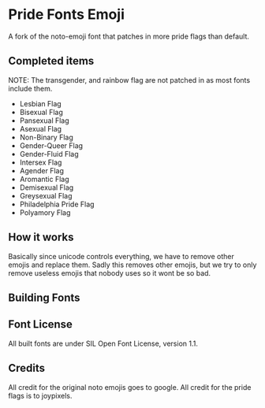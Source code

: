 # Pride Fonts Emoji
A fork of the noto-emoji font that patches in more pride flags than default.

## Completed items
NOTE: The transgender, and rainbow flag are not patched in as most fonts include them.
  - Lesbian Flag
  - Bisexual Flag
  - Pansexual Flag
  - Asexual Flag
  - Non-Binary Flag
  - Gender-Queer Flag
  - Gender-Fluid Flag
  - Intersex Flag
  - Agender Flag
  - Aromantic Flag
  - Demisexual Flag
  - Greysexual Flag
  - Philadelphia Pride Flag
  - Polyamory Flag

## How it works
Basically since unicode controls everything, we have to remove other emojis and replace them. Sadly this removes other emojis, but we try to only remove
useless emojis that nobody uses so it wont be so bad.

## Building Fonts

## Font License
All built fonts are under SIL Open Font License, version 1.1.

## Credits
All credit for the original noto emojis goes to google.
All credit for the pride flags is to joypixels.
